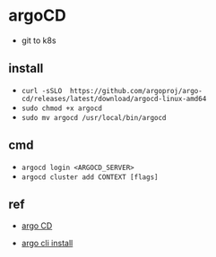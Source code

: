 # argoCD

+ git to k8s

## install
<!-- linux -->
+ `curl -sSLO  https://github.com/argoproj/argo-cd/releases/latest/download/argocd-linux-amd64`
+ `sudo chmod +x argocd`
+ `sudo mv argocd /usr/local/bin/argocd`

## cmd
+ `argocd login <ARGOCD_SERVER>`
+ `argocd cluster add CONTEXT [flags]`



## ref

+ [argo CD](https://argoproj.github.io/argo-cd/)

+ [argo cli install](https://argoproj.github.io/argo-cd/cli_installation/)